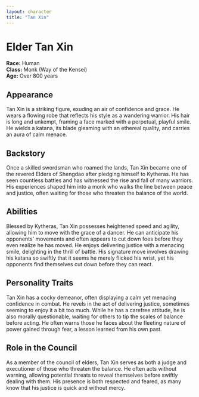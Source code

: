 ```yaml
---
layout: character
title: "Tan Xin"
---
```


# Elder Tan Xin
**Race:** Human  
**Class:** Monk (Way of the Kensei)  
**Age:** Over 800 years  
## Appearance
Tan Xin is a striking figure, exuding an air of confidence and grace. He wears a flowing robe that reflects his style as a wandering warrior. His hair is long and unkempt, framing a face marked with a perpetual, playful smile. He wields a katana, its blade gleaming with an ethereal quality, and carries an aura of calm menace.
## Backstory 
Once a skilled swordsman who roamed the lands, Tan Xin became one of the revered Elders of Shengdao after pledging himself to Kytheras. He has seen countless battles and has witnessed the rise and fall of many warriors. His experiences shaped him into a monk who walks the line between peace and justice, often waiting for those who threaten the balance of the world.
## Abilities
Blessed by Kytheras, Tan Xin possesses heightened speed and agility, allowing him to move with the grace of a dancer. He can anticipate his opponents' movements and often appears to cut down foes before they even realize he has moved. He enjoys delivering justice with a menacing smile, delighting in the thrill of battle. His signature move involves drawing his katana so swiftly that it seems he merely flicked his wrist, yet his opponents find themselves cut down before they can react.
## Personality Traits 
Tan Xin has a cocky demeanor, often displaying a calm yet menacing confidence in combat. He revels in the act of delivering justice, sometimes seeming to enjoy it a bit too much. While he has a carefree attitude, he is also morally questionable, waiting for others to tip the scales of balance before acting. He often warns those he faces about the fleeting nature of power gained through fear, a lesson learned from his own past.
## Role in the Council 
As a member of the council of elders, Tan Xin serves as both a judge and executioner of those who threaten the balance. He often acts without warning, allowing potential threats to reveal themselves before swiftly dealing with them. His presence is both respected and feared, as many know that his justice is quick and without mercy.